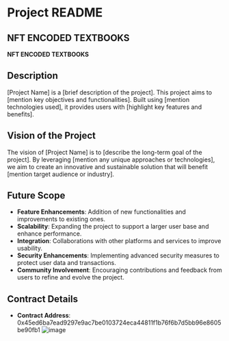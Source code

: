 # Project README

##  NFT ENCODED TEXTBOOKS
**NFT ENCODED TEXTBOOKS**

##  Description
[Project Name] is a [brief description of the project]. This project aims to [mention key objectives and functionalities]. Built using [mention technologies used], it provides users with [highlight key features and benefits].

##  Vision of the Project
The vision of [Project Name] is to [describe the long-term goal of the project]. By leveraging [mention any unique approaches or technologies], we aim to create an innovative and sustainable solution that will benefit [mention target audience or industry].

##  Future Scope
- **Feature Enhancements**: Addition of new functionalities and improvements to existing ones.
- **Scalability**: Expanding the project to support a larger user base and enhance performance.
- **Integration**: Collaborations with other platforms and services to improve usability.
- **Security Enhancements**: Implementing advanced security measures to protect user data and transactions.
- **Community Involvement**: Encouraging contributions and feedback from users to refine and evolve the project.

##  Contract Details
- **Contract Address**: 0x45ed6ba7ead9297e9ac7be0103724eca44811f1b76f6b7d5bb96e8605be90fb1
![image](https://github.com/user-attachments/assets/7db32f43-7776-4e09-b260-a0a47b87143d)


